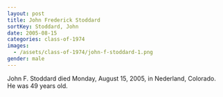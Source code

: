 ```yaml
---
layout: post
title: John Frederick Stoddard
sortKey: Stoddard, John
date: 2005-08-15
categories: class-of-1974
images:
  - /assets/class-of-1974/john-f-stoddard-1.png
gender: male
---
```

John F. Stoddard died Monday, August 15, 2005, in Nederland, Colorado.  He was 49 years old.
